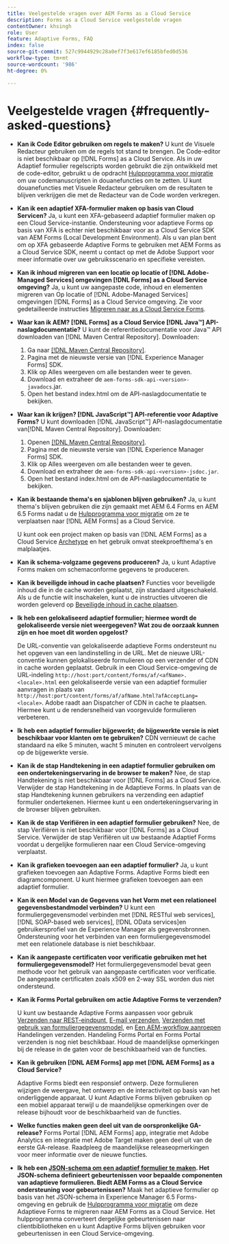 ```yaml
---
title: Veelgestelde vragen over AEM Forms as a Cloud Service
description: Forms as a Cloud Service veelgestelde vragen
contentOwner: khsingh
role: User
feature: Adaptive Forms, FAQ
index: false
source-git-commit: 527c9944929c28a0ef7f3e617ef6185bfed0d536
workflow-type: tm+mt
source-wordcount: '986'
ht-degree: 0%

---
```


# Veelgestelde vragen {#frequently-asked-questions}

* **Kan ik Code Editor gebruiken om regels te maken?**
U kunt de Visuele Redacteur gebruiken om de regels tot stand te brengen. De Code-editor is niet beschikbaar op [!DNL Forms] as a Cloud Service. Als in uw Adaptief formulier regelscripts worden gebruikt die zijn ontwikkeld met de code-editor, gebruikt u de opdracht [Hulpprogramma voor migratie](migrate-to-forms-as-a-cloud-service.md) om uw codemanuscripten in douanefuncties om te zetten. U kunt douanefuncties met Visuele Redacteur gebruiken om de resultaten te blijven verkrijgen die met de Redacteur van de Code worden verkregen.

* **Kan ik een adaptief XFA-formulier maken op basis van Cloud Servicen?**
Ja, u kunt een XFA-gebaseerd adaptief formulier maken op een Cloud Service-instantie. Ondersteuning voor adaptieve Forms op basis van XFA is echter niet beschikbaar voor as a Cloud Service SDK van AEM Forms (Local Development Environment). Als u van plan bent om op XFA gebaseerde Adaptive Forms te gebruiken met AEM Forms as a Cloud Service SDK, neemt u contact op met de Adobe Support voor meer informatie over uw gebruiksscenario en specifieke vereisten.

<!-- * **Can I use an XDP as a Document of Record (DoR) template? Is Forms Designer included in AEM Forms as a Cloud Service license?** 

  Yes, you can use an XDP as a Document of Record template on Cloud Service instances. However, support to use XDP as a Document of Record template is not available for AEM Forms as a Cloud Service SDK (Local development environment). -->

* **Kan ik inhoud migreren van een locatie op locatie of [!DNL Adobe-Managed Services] omgevingen [!DNL Forms] as a Cloud Service omgeving?**
Ja, u kunt uw aangepaste code, inhoud en elementen migreren van Op locatie of [!DNL Adobe-Managed Services] omgevingen [!DNL Forms] as a Cloud Service omgeving. Zie voor gedetailleerde instructies [Migreren naar as a Cloud Service Forms](migrate-to-forms-as-a-cloud-service.md).

<!-- You can use package manager or Experience Manager UI to [export and import Forms and related assets](import-export-forms-templates.md), use the migration utility to make your existing assets compatible with [!DNL Forms] as a Cloud Service, use the [Best Practices Analyzer](https://experienceleague.adobe.com/docs/experience-manager-cloud-service/moving/cloud-migration/best-practices-analyzer/overview-best-practices-analyzer.html?lang=en#best-practices-analyzer) tool to find the features and APIs that require changes and updated before migration, and use the [Content Transfer Tools](https://docs.adobe.com/content/help/en/experience-manager-cloud-service/moving/home.html) to move your custom code without refactoring it. -->

* **Waar kan ik AEM? [!DNL Forms] as a Cloud Service [!DNL Java™] API-naslagdocumentatie?**
U kunt de referentiedocumentatie voor Java™ API downloaden van [!DNL Maven Central Repository]. Downloaden:
   1. Ga naar [[!DNL Maven Central Repository]](https://mvnrepository.com/artifact/com.adobe.aem/aem-forms-sdk-api).
   1. Pagina met de nieuwste versie van [!DNL Experience Manager Forms] SDK.
   1. Klik op Alles weergeven om alle bestanden weer te geven.
   1. Download en extraheer de `aem-forms-sdk-api-<version>-javadocs`.jar.
   1. Open het bestand index.html om de API-naslagdocumentatie te bekijken.

* **Waar kan ik krijgen? [!DNL JavaScript™] API-referentie voor Adaptive Forms?**
U kunt downloaden [!DNL JavaScript™] API-naslagdocumentatie van[!DNL  Maven Central Repository]. Downloaden:
   1. Openen [[!DNL Maven Central Repository]](https://mvnrepository.com/artifact/com.adobe.aem/aem-forms-sdk-api).
   1. Pagina met de nieuwste versie van [!DNL Experience Manager Forms] SDK.
   1. Klik op Alles weergeven om alle bestanden weer te geven.
   1. Download en extraheer de `aem-forms-sdk-api-<version>-jsdoc.jar`.
   1. Open het bestand index.html om de API-naslagdocumentatie te bekijken.

* **Kan ik bestaande thema&#39;s en sjablonen blijven gebruiken?**
Ja, u kunt thema&#39;s blijven gebruiken die zijn gemaakt met AEM 6.4 Forms en AEM 6.5 Forms nadat u de [Hulpprogramma voor migratie](migrate-to-forms-as-a-cloud-service.md) om ze te verplaatsen naar [!DNL AEM Forms] as a Cloud Service.

  U kunt ook een project maken op basis van [!DNL AEM Forms] as a Cloud Service [Archetype](setup-local-development-environment.md#forms-cloud-service-local-development-environment) en het gebruik omvat steekproefthema&#39;s en malplaatjes.

* **Kan ik schema-volgzame gegevens produceren?**
Ja, u kunt Adaptive Forms maken om schemaconforme gegevens te produceren.

<!-- * **Can I pass custom parameters to the prefill service?**
Custom parameters are planned for an upcoming release. -->

* **Kan ik beveiligde inhoud in cache plaatsen?**
Functies voor beveiligde inhoud die in de cache worden geplaatst, zijn standaard uitgeschakeld. Als u de functie wilt inschakelen, kunt u de instructies uitvoeren die worden geleverd op [Beveiligde inhoud in cache plaatsen](https://experienceleague.adobe.com/docs/experience-manager-dispatcher/using/configuring/permissions-cache.html).

* **Ik heb een gelokaliseerd adaptief formulier; hiermee wordt de gelokaliseerde versie niet weergegeven? Wat zou de oorzaak kunnen zijn en hoe moet dit worden opgelost?**

  De URL-conventie van gelokaliseerde adaptieve Forms ondersteunt nu het opgeven van een landinstelling in de URL. Met de nieuwe URL-conventie kunnen gelokaliseerde formulieren op een verzender of CDN in cache worden geplaatst. Gebruik in een Cloud Service-omgeving de URL-indeling `http://host:port/content/forms/af/<afName>.<locale>.html` een gelokaliseerde versie van een adaptief formulier aanvragen in plaats van `http://host:port/content/forms/af/afName.html?afAcceptLang=<locale>`. Adobe raadt aan Dispatcher of CDN in cache te plaatsen. Hiermee kunt u de rendersnelheid van voorgevulde formulieren verbeteren.

* **Ik heb een adaptief formulier bijgewerkt; de bijgewerkte versie is niet beschikbaar voor klanten om te gebruiken?**
CDN vernieuwt de cache standaard na elke 5 minuten, wacht 5 minuten en controleert vervolgens op de bijgewerkte versie.

* **Kan ik de stap Handtekening in een adaptief formulier gebruiken om een ondertekeningservaring in de browser te maken?**
Nee, de stap Handtekening is niet beschikbaar voor [!DNL Forms] as a Cloud Service. Verwijder de stap Handtekening in de Adaptieve Forms. In plaats van de stap Handtekening kunnen gebruikers na verzending een adaptief formulier ondertekenen. Hiermee kunt u een ondertekeningservaring in de browser blijven gebruiken.

* **Kan ik de stap Verifiëren in een adaptief formulier gebruiken?**
Nee, de stap Verifiëren is niet beschikbaar voor [!DNL Forms] as a Cloud Service. Verwijder de stap Verifiëren uit uw bestaande Adaptief Forms voordat u dergelijke formulieren naar een Cloud Service-omgeving verplaatst.

* **Kan ik grafieken toevoegen aan een adaptief formulier?**
Ja, u kunt grafieken toevoegen aan Adaptive Forms. Adaptive Forms biedt een diagramcomponent. U kunt hiermee grafieken toevoegen aan een adaptief formulier.

* **Kan ik een Model van de Gegevens van het Vorm met een relationeel gegevensbestandmodel verbinden?**
U kunt een formuliergegevensmodel verbinden met [!DNL RESTful web services], [!DNL SOAP-based web services], [!DNL OData services]en gebruikersprofiel van de Experience Manager als gegevensbronnen. Ondersteuning voor het verbinden van een formuliergegevensmodel met een relationele database is niet beschikbaar.

* **Kan ik aangepaste certificaten voor verificatie gebruiken met het formuliergegevensmodel?**
Het formuliergegevensmodel bevat geen methode voor het gebruik van aangepaste certificaten voor verificatie. De aangepaste certificaten zoals x509 en 2-way SSL worden dus niet ondersteund.

* **Kan ik Forms Portal gebruiken om actie Adaptive Forms te verzenden?**

  U kunt uw bestaande Adaptive Forms aanpassen voor gebruik [Verzenden naar REST-eindpunt](configuring-submit-actions.md#submit-to-rest-endpoint), [E-mail verzenden](configuring-submit-actions.md#send-email), [Verzenden met gebruik van formuliergegevensmodel](configuring-submit-actions.md#submit-using-form-data-model), en [Een AEM-workflow aanroepen](configuring-submit-actions.md#invoke-an-aem-workflow) Handelingen verzenden. Handeling Forms Portal en Forms Portal verzenden is nog niet beschikbaar. Houd de maandelijkse opmerkingen bij de release in de gaten voor de beschikbaarheid van de functies.

* **Kan ik gebruiken [!DNL AEM Forms] app met [!DNL AEM Forms] as a Cloud Service?**

  Adaptive Forms biedt een responsief ontwerp. Deze formulieren wijzigen de weergave, het ontwerp en de interactiviteit op basis van het onderliggende apparaat. U kunt Adaptive Forms blijven gebruiken op een mobiel apparaat terwijl u de maandelijkse opmerkingen over de release bijhoudt voor de beschikbaarheid van de functies.

* **Welke functies maken geen deel uit van de oorspronkelijke GA-release?**
Forms Portal [!DNL AEM Forms] app, integratie met Adobe Analytics en integratie met Adobe Target maken geen deel uit van de eerste GA-release. Raadpleeg de maandelijkse releaseopmerkingen voor meer informatie over de nieuwe functies.

* **Ik heb een [JSON-schema om een adaptief formulier te maken](adaptive-form-json-schema-form-model.md). Het JSON-schema definieert gebeurtenissen voor bepaalde componenten van adaptieve formulieren. Biedt AEM Forms as a Cloud Service ondersteuning voor gebeurtenissen?**
Maak het adaptieve formulier op basis van het JSON-schema in Experience Manager 6.5 Forms-omgeving en gebruik de [Hulpprogramma voor migratie](migrate-to-forms-as-a-cloud-service.md) om deze Adaptieve Forms te migreren naar AEM Forms as a Cloud Service. Het hulpprogramma converteert dergelijke gebeurtenissen naar clientbibliotheken en u kunt Adaptive Forms blijven gebruiken voor gebeurtenissen in een Cloud Service-omgeving.

<!-- 

* **Is there any AEM Forms as a Cloud Service connector for Microsoft Power Automate?**

  Yes, Adobe provides an Adobe Experience Manager connector to access [Adobe Experience Manager Forms - Communication capabilities](https://experienceleague.adobe.com/docs/experience-manager-cloud-service/content/forms/using-communications/aem-forms-cloud-service-communications-introduction.html) through Microsoft Power Automate. You can create a PDF document that is based on a form design and XML form data or create PostScript (PS), Printer Command Language (PCL), Zebra Printing Language (ZPL) and other Printer Definition Language documents. 

  You can get started with Adobe Experience Manager easily with just a few steps:

  1. Generate the Service credentials: Use Adobe Experience Manager Developer Console to [generate](https://experienceleague.adobe.com/docs/experience-manager-learn/getting-started-with-aem-headless/authentication/service-credentials.html?#generate-service-credentials) the service credentials.  
  
  1. Setup your connection: Add your service credentials to the Adobe Experience Manager Connector. You can get crdential from service credential JSON and copy these credential details to your one-time connection setup:

    * AEM Server
    * Organization ID 
    * Client ID
    * Client Secret
    * Technical Account ID
    * Meta Scopes
    * Private Key - base64 encoded keys are accepted
    * Adobe IMS Host URL

    <br> 
    
    ![Use your Service Credential JSON for credential details](assets/forms-aem-pa-connector-connection.png)

    A sample Service Credential JSON file fields mapped to Adobe Experience Manager connector for Microsoft Power Automate.

    -->



